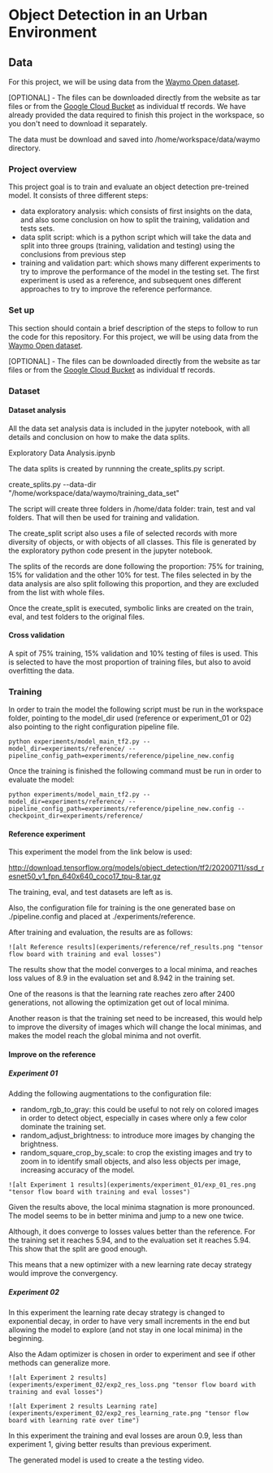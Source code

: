 # Object Detection in an Urban Environment

## Data

For this project, we will be using data from the [Waymo Open dataset](https://waymo.com/open/).

[OPTIONAL] - The files can be downloaded directly from the website as tar files or from the [Google Cloud Bucket](https://console.cloud.google.com/storage/browser/waymo_open_dataset_v_1_2_0_individual_files/) as individual tf records. We have already provided the data required to finish this project in the workspace, so you don't need to download it separately.

The data must be download and saved into /home/workspace/data/waymo directory.

### Project overview

This project goal is to train and evaluate an object detection pre-treined model. It consists of three different steps:
- data exploratory analysis: which consists of first insights on the data, and also some conclusion on how to split the training, validation and tests sets.
- data split script: which is a python script which will take the data and split into three groups (training, validation and testing) using the conclusions from previous step
- training and validation part: which shows many different experiments to try to improve the performance of the model in the testing set. The first experiment is used as a reference, and subsequent ones different approaches to try to improve the reference performance.

### Set up
This section should contain a brief description of the steps to follow to run the code for this repository.
For this project, we will be using data from the [Waymo Open dataset](https://waymo.com/open/).

[OPTIONAL] - The files can be downloaded directly from the website as tar files or from the [Google Cloud Bucket](https://console.cloud.google.com/storage/browser/waymo_open_dataset_v_1_2_0_individual_files/) as individual tf records.

### Dataset
#### Dataset analysis
All the data set analysis data is included in the jupyter notebook, with all details and conclusion on how to make the data splits.

Exploratory Data Analysis.ipynb

The data splits is created by runnning the create_splits.py script.

create_splits.py --data-dir "/home/workspace/data/waymo/training_data_set"

The script will create three folders in /home/data folder: train, test and val folders. That will then be used for training and validation.

The create_split script also uses a file of selected records with more diversity of objects, or with objects of all classes. This file is generated by the exploratory python code present in the jupyter notebook.

The splits of the records are done following the proportion: 75% for training, 15% for validation and the other 10% for test. The files selected in by the data analysis are also split following this proportion, and they are excluded from the list with whole files.

Once the create_split is executed, symbolic links are created on the train, eval, and test folders to the original files.

#### Cross validation
A spit of 75% training, 15% validation and 10% testing of files is used. This is selected to have the most proportion of training files, but also to avoid overfitting the data.

### Training
In order to train the model the following script must be run in the workspace folder, pointing to the model_dir used (reference or experiment_01 or 02) also pointing to the right configuration pipeline file.

```
python experiments/model_main_tf2.py --model_dir=experiments/reference/ --pipeline_config_path=experiments/reference/pipeline_new.config
```

Once the training is finished the following command must be run in order to evaluate the model:

```
python experiments/model_main_tf2.py --model_dir=experiments/reference/ --pipeline_config_path=experiments/reference/pipeline_new.config --checkpoint_dir=experiments/reference/
```

#### Reference experiment
This experiment the model from the link below is used:

http://download.tensorflow.org/models/object_detection/tf2/20200711/ssd_resnet50_v1_fpn_640x640_coco17_tpu-8.tar.gz 

The training, eval, and test datasets are left as is. 

Also, the configuration file for training is the one generated base on ./pipeline.config and placed at ./experiments/reference.

After training and evaluation, the results are as follows:
```
![alt Reference results](experiments/reference/ref_results.png "tensor flow board with training and eval losses")
```
The results show that the model converges to a local minima, and reaches loss values of 8.9 in the evaluation set and 8.942 in the training set. 

One of the reasons is that the learning rate reaches zero after 2400 generations, not allowing the optimization get out of local minima. 

Another reason is that the training set need to be increased, this would help to improve the diversity of images which will change the local minimas, and makes the model reach the global minima and not overfit.

#### Improve on the reference
##### Experiment 01

Adding the following augmentations to the configuration file:

- random_rgb_to_gray: this could be useful to not rely on colored images in order to detect object, especially in cases where only a few color dominate the training set.
- random_adjust_brightness: to introduce more images by changing the brightness.
- random_square_crop_by_scale: to crop the existing images and try to zoom in to identify small objects, and also less objects per image, increasing accuracy of the model.
```
![alt Experiment 1 results](experiments/experiment_01/exp_01_res.png "tensor flow board with training and eval losses")
```
Given the results above, the local minima stagnation is more pronounced. The model seems to be in better minima and jump to a new one twice.

Although, it does converge to losses values better than the reference. For the training set it reaches 5.94, and to the evaluation set it reaches 5.94. This show that the split are good enough.

This means that a new optimizer with a new learning rate decay strategy would improve the convergency.

#####  Experiment 02

In this experiment the learning rate decay strategy is changed to exponential decay, in order to have very small increments in the end but allowing the model to explore (and not stay in one local minima) in the beginning.

Also the Adam optimizer is chosen in order to experiment and see if other methods can generalize more.

```
![alt Experiment 2 results](experiments/experiment_02/exp2_res_loss.png "tensor flow board with training and eval losses")

![alt Experiment 2 results Learning rate](experiments/experiment_02/exp2_res_learning_rate.png "tensor flow board with learning rate over time")
```

In this experiment the training and eval losses are aroun 0.9, less than experiment 1, giving better results than previous experiment.

The generated model is used to create a the testing video.
